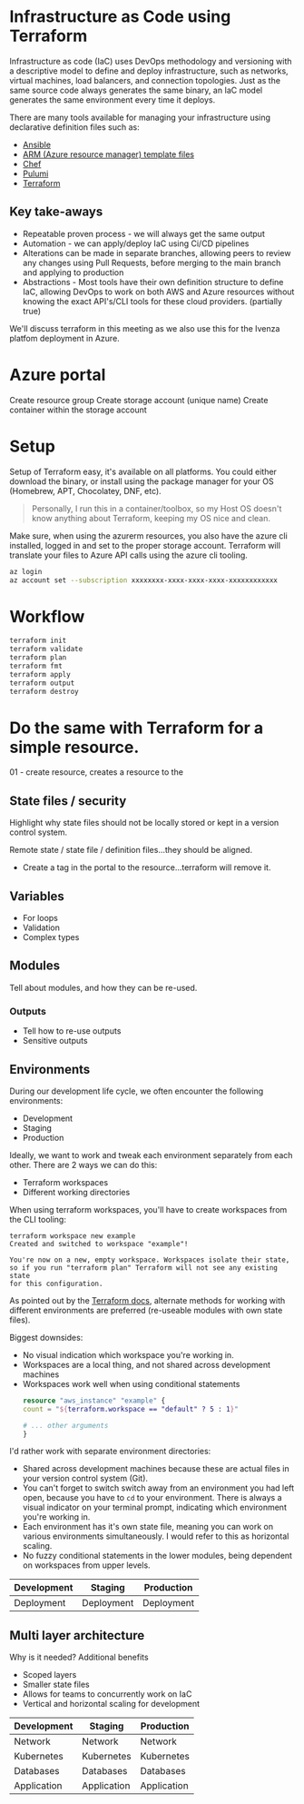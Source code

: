 # Infrastructure as Code using Terraform

Infrastructure as code (IaC) uses DevOps methodology and versioning with a
descriptive model to define and deploy infrastructure, such as networks, virtual
machines, load balancers, and connection topologies. Just as the same source
code always generates the same binary, an IaC model generates the same
environment every time it deploys.

There are many tools available for managing your infrastructure using
declarative definition files such as:
* [Ansible](https://www.ansible.com/)
* [ARM (Azure resource manager) template files](https://learn.microsoft.com/en-us/azure/azure-resource-manager/templates/overview)
* [Chef](https://www.chef.io/)
* [Pulumi](https://www.pulumi.com)
* [Terraform](https://www.terraform.io/)

## Key take-aways
* Repeatable proven process - we will always get the same output
* Automation - we can apply/deploy IaC using Ci/CD pipelines
* Alterations can be made in separate branches, allowing peers to review any
  changes using Pull Requests, before merging to the main branch and applying
  to production
* Abstractions - Most tools have their own definition structure to define IaC,
  allowing DevOps to work on both AWS and Azure resources without knowing the
  exact API's/CLI tools for these cloud providers. (partially true)

We'll discuss terraform in this meeting as we also use this for the Ivenza
platfom deployment in Azure.

# Azure portal

Create resource group
Create storage account (unique name)
Create container within the storage account

# Setup
Setup of Terraform easy, it's available on all platforms. You could either
download the binary, or install using the package manager for your OS (Homebrew,
APT, Chocolatey, DNF, etc).

> Personally, I run this in a container/toolbox, so my Host OS doesn't know
> anything about Terraform, keeping my OS nice and clean.

Make sure, when using the azurerm resources, you also have the azure cli
installed, logged in and set to the proper storage account. Terraform will
translate your files to Azure API calls using the azure cli tooling.

```bash
az login
az account set --subscription xxxxxxxx-xxxx-xxxx-xxxx-xxxxxxxxxxxx
```

# Workflow

```bash
terraform init
terraform validate
terraform plan
terraform fmt
terraform apply
terraform output
terraform destroy
```
# Do the same with Terraform for a simple resource.
01 - create resource, creates a resource to the 

## State files / security
Highlight why state files should not be locally stored or kept in a version
control system.

Remote state / state file / definition files...they should be aligned.
* Create a tag in the portal to the resource...terraform will remove it.

## Variables
* For loops
* Validation
* Complex types


## Modules
Tell about modules, and how they can be re-used.
### Outputs
* Tell how to re-use outputs
* Sensitive outputs

## Environments
During our development life cycle, we often encounter the following
environments:
* Development
* Staging
* Production

Ideally, we want to work and tweak each environment separately from each other.
There are 2 ways we can do this:
* Terraform workspaces
* Different working directories

When using terraform workspaces, you'll have to create workspaces from the CLI
tooling:

```shell
terraform workspace new example
Created and switched to workspace "example"!

You're now on a new, empty workspace. Workspaces isolate their state,
so if you run "terraform plan" Terraform will not see any existing state
for this configuration.
```

As pointed out by the [Terraform
docs](https://developer.hashicorp.com/terraform/cli/workspaces), alternate
methods for working with different environments are preferred (re-useable
modules with own state files).

Biggest downsides:
* No visual indication which workspace you're working in. 
* Workspaces are a local thing, and not shared across development machines
* Workspaces work well when using conditional statements
  ```terraform
  resource "aws_instance" "example" {
  count = "${terraform.workspace == "default" ? 5 : 1}"

  # ... other arguments
  }
  ```

I'd rather work with separate environment directories:
* Shared across development machines because these are actual files in your
  version control system (Git).
* You can't forget to switch switch away from an environment you had left open,
  because you have to `cd` to your environment. There is always a visual
  indicator on your terminal prompt, indicating which environment you're working
  in.
* Each environment has it's own state file, meaning you can work on various
  environments simultaneously. I would refer to this as horizontal scaling.
* No fuzzy conditional statements in the lower modules, being dependent on
  workspaces from upper levels.


| Development | Staging     | Production  |
|-------------|-------------|-------------|
| Deployment  | Deployment  | Deployment  | 


## Multi layer architecture
Why is it needed?
Additional benefits
  * Scoped layers
  * Smaller state files
  * Allows for teams to concurrently work on IaC
  * Vertical and horizontal scaling for development

| Development | Staging     | Production  |
|-------------|-------------|-------------|
| Network     | Network     | Network     |
| Kubernetes  | Kubernetes  | Kubernetes  |
| Databases   | Databases   | Databases   | 
| Application | Application | Application | 

